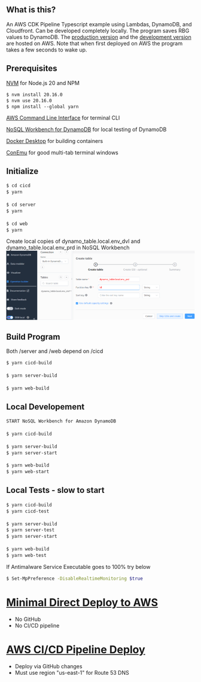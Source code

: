 


## What is this?
An AWS CDK Pipeline Typescript example using Lambdas, DynamoDB, and Cloudfront.
Can be developed completely locally. The program saves RBG values to DynamoDB. The [production version](https://front-prod.steenhansen.click/index.html) and the [development version](https://front-dev.steenhansen.click/index.html) are hosted on AWS. Note that when first deployed on AWS the program takes a few seconds to wake up.



##  Prerequisites

  [NVM](https://github.com/coreybutler/nvm-windows/releases) for Node.js 20 and NPM

```console
$ nvm install 20.16.0
$ nvm use 20.16.0
$ npm install --global yarn
```

  [AWS Command Line Interface](https://aws.amazon.com/cli/) for terminal CLI

  [NoSQL Workbench for DynamoDB](https://docs.aws.amazon.com/amazondynamodb/latest/developerguide/workbench.settingup.html) for local testing of DynamoDB

  [Docker Desktop](https://www.docker.com/products/docker-desktop/) for building containers

  [ConEmu](https://conemu.github.io/) for good multi-tab terminal windows

## Initialize 

```bash
$ cd cicd
$ yarn

$ cd server
$ yarn

$ cd web
$ yarn
```

Create local copies of dynamo_table.local.env_dvl and dynamo_table.local.env_prd in NoSQL Workbench
![](./images/local-dynamodb.png)

## Build Program
Both /server and /web depend on /cicd
```bash
$ yarn cicd-build

$ yarn server-build     

$ yarn web-build   
```

## Local Developement
```bash
START NoSQL Workbench for Amazon DynamoDB

$ yarn cicd-build

$ yarn server-build
$ yarn server-start

$ yarn web-build
$ yarn web-start
```

## Local Tests - slow to start
```bash
$ yarn cicd-build
$ yarn cicd-test

$ yarn server-build
$ yarn server-test
$ yarn server-start

$ yarn web-build
$ yarn web-test
```
If Antimalware Service Executable goes to 100% try below
```bash
$ Set-MpPreference -DisableRealtimeMonitoring $true
```


# [Minimal Direct Deploy to AWS](./cicd/README-to-cloud.md)
  - No GitHub
  - No CI/CD pipeline

# [AWS CI/CD Pipeline Deploy](./cicd/README-to-pipeline.md)
  - Deploy via GitHub changes
  - Must use region "us-east-1" for Route 53 DNS